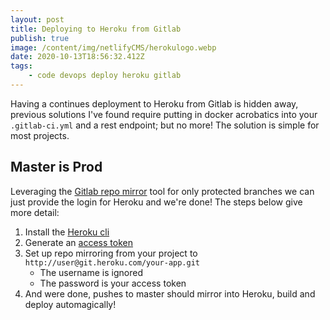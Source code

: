 ```yaml
---
layout: post
title: Deploying to Heroku from Gitlab
publish: true
image: /content/img/netlifyCMS/herokulogo.webp
date: 2020-10-13T18:56:32.412Z
tags:
    - code devops deploy heroku gitlab
---
```


Having a continues deployment to Heroku from Gitlab is hidden away, previous solutions I've found require putting in docker acrobatics into your `.gitlab-ci.yml` and a rest endpoint; but no more! The solution is simple for most projects.

## Master is Prod

Leveraging the [Gitlab repo mirror](https://docs.gitlab.com/ee/user/project/repository/repository_mirroring.html) tool for only protected branches we can just provide the login for Heroku and we're done! The steps below give more detail:

1. Install the [Heroku cli](https://devcenter.heroku.com/articles/heroku-cli)
1. Generate an [access token](https://devcenter.heroku.com/articles/authentication#retrieving-the-api-token)
1. Set up repo mirroring from your project to `http://user@git.heroku.com/your-app.git`
    - The username is ignored
    - The password is your access token
1. And were done, pushes to master should mirror into Heroku, build and deploy automagically!
